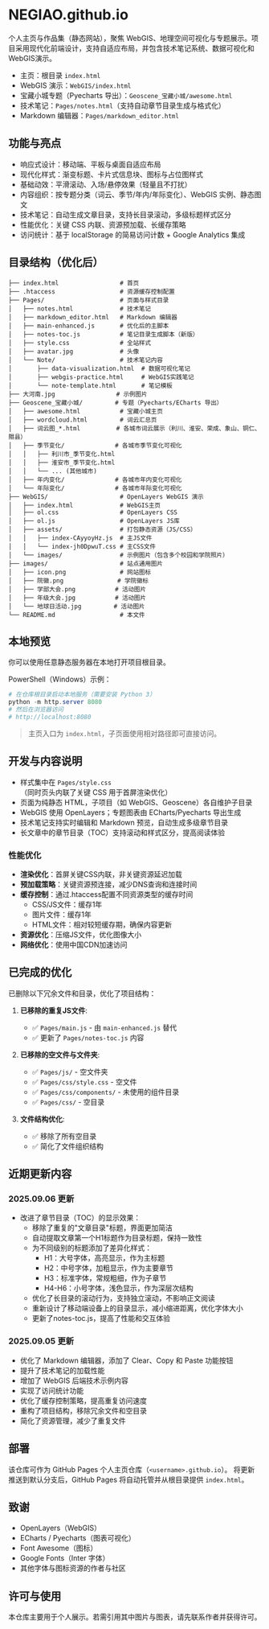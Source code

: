 # NEGIAO.github.io

个人主页与作品集（静态网站），聚焦 WebGIS、地理空间可视化与专题展示。项目采用现代化前端设计，支持自适应布局，并包含技术笔记系统、数据可视化和WebGIS演示。

- 主页：根目录 `index.html`
- WebGIS 演示：`WebGIS/index.html`
- 宝藏小城专题（Pyecharts 导出）：`Geoscene_宝藏小城/awesome.html`
- 技术笔记：`Pages/notes.html`（支持自动章节目录生成与格式化）
- Markdown 编辑器：`Pages/markdown_editor.html`

## 功能与亮点

- 响应式设计：移动端、平板与桌面自适应布局
- 现代化样式：渐变标题、卡片式信息块、图标与占位图样式
- 基础动效：平滑滚动、入场/悬停效果（轻量且不打扰）
- 内容组织：按专题分类（词云、季节/年内/年际变化）、WebGIS 实例、静态图文
- 技术笔记：自动生成文章目录，支持长目录滚动，多级标题样式区分
- 性能优化：关键 CSS 内联、资源预加载、长缓存策略
- 访问统计：基于 localStorage 的简易访问计数 + Google Analytics 集成

## 目录结构（优化后）

```
├── index.html                 # 首页
├── .htaccess                  # 资源缓存控制配置
├── Pages/                     # 页面与样式目录
│   ├── notes.html             # 技术笔记
│   ├── markdown_editor.html   # Markdown 编辑器
│   ├── main-enhanced.js       # 优化后的主脚本
│   ├── notes-toc.js           # 笔记目录生成脚本（新版）
│   ├── style.css              # 全站样式
│   ├── avatar.jpg             # 头像
│   └── Note/                  # 技术笔记内容
│       ├── data-visualization.html  # 数据可视化笔记
│       ├── webgis-practice.html     # WebGIS实践笔记
│       └── note-template.html       # 笔记模板
├── 大河南.jpg                 # 示例图片
├── Geoscene_宝藏小城/         # 专题（Pyecharts/ECharts 导出）
│   ├── awesome.html           # 宝藏小城主页
│   ├── wordcloud.html         # 词云汇总页
│   ├── 词云图_*.html          # 各城市词云展示（利川、淮安、荣成、象山、铜仁、隰县）
│   ├── 季节变化/              # 各城市季节变化可视化
│   │   ├── 利川市_季节变化.html
│   │   ├── 淮安市_季节变化.html
│   │   └── ... (其他城市)
│   ├── 年内变化/              # 各城市年内变化可视化 
│   └── 年际变化/              # 各城市年际变化可视化
├── WebGIS/                    # OpenLayers WebGIS 演示
│   ├── index.html             # WebGIS主页
│   ├── ol.css                 # OpenLayers CSS
│   ├── ol.js                  # OpenLayers JS库
│   ├── assets/                # 打包静态资源（JS/CSS）
│   │   ├── index-CAyyoyHz.js  # 主JS文件
│   │   └── index-jh0DpwuT.css # 主CSS文件
│   └── images/                # 示例图片（包含多个校园和学院照片）
├── images/                    # 站点通用图片
│   ├── icon.png               # 网站图标
│   ├── 院徽.png               # 学院徽标 
│   ├── 学部大会.png           # 活动图片
│   ├── 年级大会.jpg           # 活动图片
│   └── 地球日活动.jpg         # 活动图片
└── README.md                  # 本文件
```

## 本地预览

你可以使用任意静态服务器在本地打开项目根目录。

PowerShell（Windows）示例：

```powershell
# 在仓库根目录启动本地服务（需要安装 Python 3）
python -m http.server 8080
# 然后在浏览器访问
# http://localhost:8080
```

> 主页入口为 `index.html`，子页面使用相对路径即可直接访问。

## 开发与内容说明

- 样式集中在 `Pages/style.css`（同时页头内联了关键 CSS 用于首屏渲染优化）
- 页面为纯静态 HTML，子项目（如 WebGIS、Geoscene）各自维护子目录
- WebGIS 使用 OpenLayers；专题图表由 ECharts/Pyecharts 导出生成
- 技术笔记支持实时编辑和 Markdown 预览，自动生成多级章节目录
- 长文章中的章节目录（TOC）支持滚动和样式区分，提高阅读体验

### 性能优化

- **渲染优化**：首屏关键CSS内联，非关键资源延迟加载
- **预加载策略**：关键资源预连接，减少DNS查询和连接时间
- **缓存控制**：通过.htaccess配置不同资源类型的缓存时间
  - CSS/JS文件：缓存1年
  - 图片文件：缓存1年
  - HTML文件：相对较短缓存期，确保内容更新
- **资源优化**：压缩JS文件，优化图像大小
- **网络优化**：使用中国CDN加速访问

## 已完成的优化

已删除以下冗余文件和目录，优化了项目结构：

1. **已移除的重复JS文件**:
   - ✅ `Pages/main.js` - 由 `main-enhanced.js` 替代
   - ✅ 更新了 `Pages/notes-toc.js` 内容

2. **已移除的空文件与文件夹**:
   - ✅ `Pages/js/` - 空文件夹
   - ✅ `Pages/css/style.css` - 空文件
   - ✅ `Pages/css/components/` - 未使用的组件目录
   - ✅ `Pages/css/` - 空目录

3. **文件结构优化**:
   - ✅ 移除了所有空目录
   - ✅ 简化了文件组织结构

## 近期更新内容

### 2025.09.06 更新
- 改进了章节目录（TOC）的显示效果：
  - 移除了重复的"文章目录"标题，界面更加简洁
  - 自动提取文章第一个H1标题作为目录标题，保持一致性
  - 为不同级别的标题添加了差异化样式：
    - H1：大号字体，高亮显示，作为主标题
    - H2：中号字体，加粗显示，作为主要章节
    - H3：标准字体，常规粗细，作为子章节
    - H4-H6：小号字体，浅色显示，作为深层次结构
  - 优化了长目录的滚动行为，支持独立滚动，不影响正文阅读
  - 重新设计了移动端设备上的目录显示，减小缩进距离，优化字体大小
  - 更新了notes-toc.js，提高了性能和交互体验

### 2025.09.05 更新
- 优化了 Markdown 编辑器，添加了 Clear、Copy 和 Paste 功能按钮
- 提升了技术笔记的加载性能
- 增加了 WebGIS 后端技术示例内容
- 实现了访问统计功能
- 优化了缓存控制策略，提高重复访问速度
- 重构了项目结构，移除冗余文件和空目录
- 简化了资源管理，减少了重复文件

## 部署

该仓库可作为 GitHub Pages 个人主页仓库（`<username>.github.io`）。
将更新推送到默认分支后，GitHub Pages 将自动托管并从根目录提供 `index.html`。

## 致谢

- OpenLayers（WebGIS）
- ECharts / Pyecharts（图表可视化）
- Font Awesome（图标）
- Google Fonts（Inter 字体）
- 其他字体与图标资源的作者与社区

## 许可与使用

本仓库主要用于个人展示。若需引用其中图片与图表，请先联系作者并获得许可。
